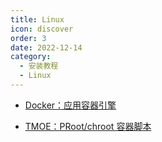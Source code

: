 ```yaml
---
title: Linux
icon: discover
order: 3
date: 2022-12-14
category:
  - 安装教程
  - Linux
---
```


- [Docker：应用容器引擎](Docker.md)

- [TMOE：PRoot/chroot 容器脚本](TMOE.md)